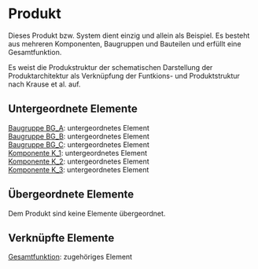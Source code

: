# Produkt
Dieses Produkt bzw. System dient einzig und allein als Beispiel. Es besteht aus mehreren Komponenten, Baugruppen und Bauteilen und erfüllt eine Gesamtfunktion.

Es weist die Produkstruktur der schematischen Darstellung der Produktarchitektur als Verknüpfung der Funtkions- und Produktstruktur nach Krause et al. auf.

## Untergeordnete Elemente
[Baugruppe BG_A](BG_A.md): untergeordnetes Element  
[Baugruppe BG_B](BG_B.md): untergeordnetes Element  
[Baugruppe BG_C](BG_C.md): untergeordnetes Element  
[Komponente K_1](K_1.md): untergeordnetes Element  
[Komponente K_2](K_2.md): untergeordnetes Element  
[Komponente K_3](K_3.md): untergeordnetes Element

## Übergeordnete Elemente
Dem Produkt sind keine Elemente übergeordnet.

## Verknüpfte Elemente
[Gesamtfunktion](Gesamtfunktion.md): zugehöriges Element